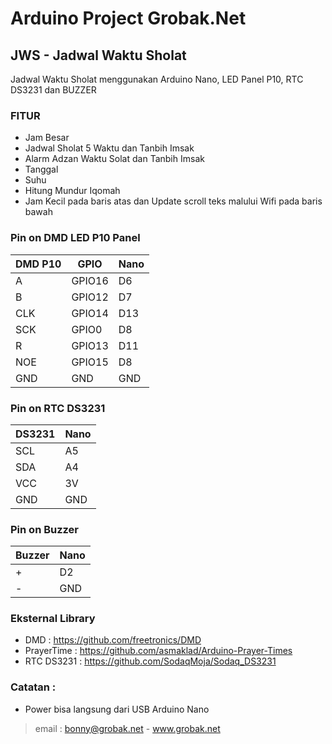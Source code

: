 # Arduino Project Grobak.Net

## JWS - Jadwal Waktu Sholat

Jadwal Waktu Sholat menggunakan Arduino Nano, LED Panel P10, RTC DS3231 dan BUZZER

### FITUR

- Jam Besar
- Jadwal Sholat 5 Waktu dan Tanbih Imsak
- Alarm Adzan Waktu Solat dan Tanbih Imsak
- Tanggal
- Suhu
- Hitung Mundur Iqomah
- Jam Kecil pada baris atas dan Update scroll teks malului Wifi pada baris bawah

### Pin on DMD LED P10 Panel

| DMD P10 | GPIO   | Nano  | 
| ------- | ------ | ----- |
| A       | GPIO16 | D6    |                                                 
| B       | GPIO12 | D7    |                                                  
| CLK     | GPIO14 | D13   |                           
| SCK     | GPIO0  | D8    |                           
| R       | GPIO13 | D11   |
| NOE     | GPIO15 | D8    |
| GND     | GND    | GND   |

### Pin on RTC DS3231

| DS3231 | Nano |
| ------ | ------- |
| SCL    | A5 |
| SDA    | A4 |
| VCC    | 3V          |
| GND    | GND         |

### Pin on Buzzer

| Buzzer | Nano |
| ------ | ------- |
| +      | D2 |
| -      | GND         |

### Eksternal Library
- DMD : https://github.com/freetronics/DMD
- PrayerTime : https://github.com/asmaklad/Arduino-Prayer-Times
- RTC DS3231 : https://github.com/SodaqMoja/Sodaq_DS3231
        
### Catatan : 
- Power bisa langsung dari USB Arduino Nano

> email : bonny@grobak.net - www.grobak.net

